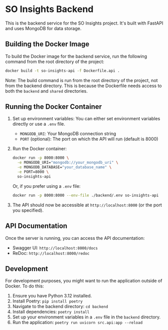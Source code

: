 # SO Insights Backend

This is the backend service for the SO Insights project. It's built with FastAPI and uses MongoDB for data storage.

## Building the Docker Image

To build the Docker image for the backend service, run the following command from the root directory of the project:

```bash
docker build -t so-insights-api -f Dockerfile.api .
```

Note: The build command is run from the root directory of the project, not from the backend directory. This is because the Dockerfile needs access to both the `backend` and `shared` directories.

## Running the Docker Container

1. Set up environment variables:
   You can either set environment variables directly or use a `.env` file.

   - `MONGODB_URI`: Your MongoDB connection string
   - `PORT` (optional): The port on which the API will run (default is 8000)

2. Run the Docker container:

   ```bash
   docker run -p 8000:8000 \
     -e MONGODB_URI="mongodb://your_mongodb_uri" \
     -e MONGODB_DATABASE="your_database_name" \
     -e PORT=8000 \
     so-insights-api
   ```

   Or, if you prefer using a `.env` file:

   ```bash
   docker run -p 8000:8000 --env-file ./backend/.env so-insights-api
   ```

3. The API should now be accessible at `http://localhost:8000` (or the port you specified).

## API Documentation

Once the server is running, you can access the API documentation:

- Swagger UI: `http://localhost:8000/docs`
- ReDoc: `http://localhost:8000/redoc`

## Development

For development purposes, you might want to run the application outside of Docker. To do this:

1. Ensure you have Python 3.12 installed.
2. Install Poetry: `pip install poetry`
3. Navigate to the backend directory: `cd backend`
4. Install dependencies: `poetry install`
5. Set up your environment variables in a `.env` file in the `backend` directory.
6. Run the application: `poetry run uvicorn src.api:app --reload`
